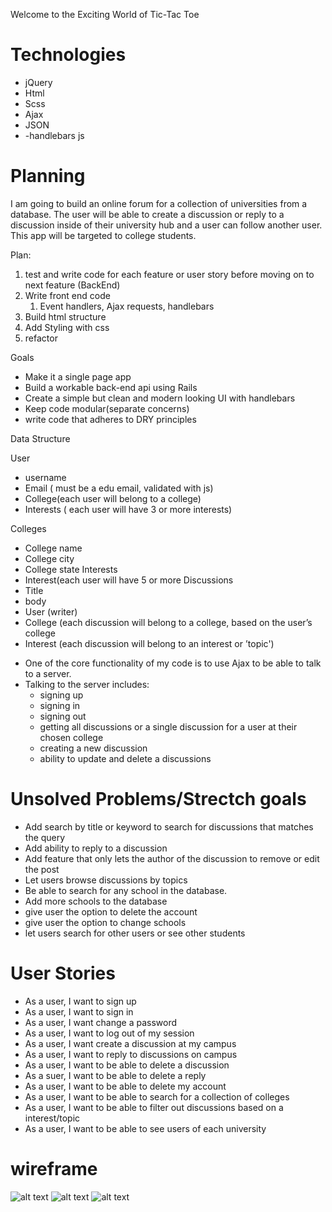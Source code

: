 
Welcome to the Exciting World of Tic-Tac Toe

# Technologies

- jQuery
- Html
- Scss
- Ajax
- JSON
- -handlebars js


# Planning

I am going to build an online forum for a collection of universities from a database. The user will be able to create a discussion or reply to a discussion inside of their university hub and a user can follow another user. This app will be targeted to college students.

Plan:
1. test and write code for each feature or user story before moving on to next feature (BackEnd)
2. Write front end code
    1. Event handlers, Ajax requests, handlebars
3. Build html structure
4. Add Styling with css
5. refactor

Goals
- Make it a single page app
- Build a workable back-end api using Rails
- Create a simple but clean and modern looking UI with handlebars
- Keep code modular(separate concerns)
- write code that adheres to DRY principles


Data Structure

User
* username
* Email ( must be a edu email, validated with js)
* College(each user will belong to a college)
* Interests ( each user will have 3 or more interests)

Colleges
* College name
* College city
* College state
Interests
* Interest(each user will have 5 or more
Discussions
* Title
* body
* User (writer)
* College (each discussion will belong to a college, based on the user’s college
* Interest  (each discussion will belong to an interest or ’topic')

- One of the core functionality of my code is to use Ajax to be able to talk to a server.
- Talking to the server includes:
	- signing up
	- signing in
	- signing out
	- getting all discussions or a single discussion for a user at their chosen college
	- creating a new discussion
	- ability to update and delete a discussions


# Unsolved Problems/Strectch goals
- Add search by title or keyword to search for discussions that matches the query
- Add ability to reply to a discussion
- Add feature that only lets the author of the discussion to remove or edit the post
- Let users browse discussions by topics
- Be able to search for any school in the database.
- Add more schools to the database
- give user the option to delete the account
- give user the option to change schools
- let users search for other users or see other students

# User Stories

- As a user, I want to sign up
- As a user, I want to sign in
- As a user, I want change a password
- As a user, I want to log out of my session
- As a user, I want create a discussion at my campus
- As a user, I want to reply to discussions on campus
- As a user, I want to be able to delete a discussion
- As a suer, I want to be able to delete a reply
- As a user, I want to be able to delete my account
- As a user, I want to be able to search for a collection of colleges
- As a user, I want to be able to filter out discussions based on a interest/topic
- As a user, I want to be able to see users of each university

# wireframe
![alt text](https://i.imgur.com/JQuatHO.jpg "Logo Title Text 1")
![alt text](https://i.imgur.com/JouB6Ui.jpg "Logo Title Text 1")
![alt text](https://i.imgur.com/3YLwj9A.jpg "Logo Title Text 1")
